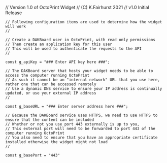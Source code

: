    // Version 1.0 of OctoPrint Widget
    // (C) K.Fairhurst 2021
    // v1.0   Initial Release

    // Following configuration items are used to determine how the widget will work
    //

    // Create a DAKBoard user in OctoPrint, with read only permissions
    // Then create an application key for this user
    // This will be used to authenticate the requests to the API 
    //

    const g_apiKey = "### Enter API key here ###";

    // The DAKBoard server that hosts your widget needs to be able to access the computer running OctoPrint
    // As such it cannot be an "internal network" URL that you use here, rather one that can be accessed remotely
    // Use a dynamic DNS service to ensure your IP address is continually updated, or use your external IP address
    // 

    const g_baseURL = "### Enter server address here ###";

    // Because the DAKBoard service uses HTTPS, we need to use HTTPS to ensure that the content can be included
    // Whether or not you use port 443 externally is up to you,
    // This external port will need to be forwarded to port 443 of the computer running OctoPrint
    // You also need to ensure that you have an appropriate certificate installed otherwise the widget might not load
    //

    const g_basePort = "443"
